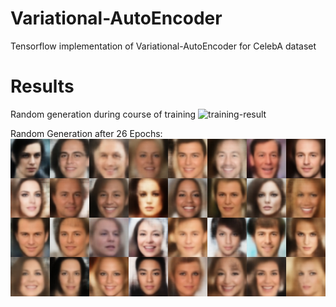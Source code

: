 # Variational-AutoEncoder
Tensorflow implementation of Variational-AutoEncoder for CelebA dataset

# Results
Random generation during course of training
![training-result](results/vae_training.gif)

Random Generation after 26 Epochs:
![results_26epoch](results/fakes_epoch26_batch05000.jpg)




